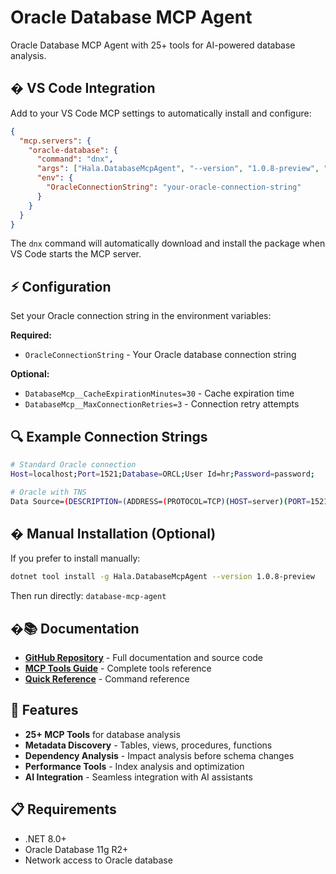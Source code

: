 # Oracle Database MCP Agent

Oracle Database MCP Agent with 25+ tools for AI-powered database analysis.

## � VS Code Integration

Add to your VS Code MCP settings to automatically install and configure:

```json
{
  "mcp.servers": {
    "oracle-database": {
      "command": "dnx",
      "args": ["Hala.DatabaseMcpAgent", "--version", "1.0.8-preview", "--yes"],
      "env": {
        "OracleConnectionString": "your-oracle-connection-string"
      }
    }
  }
}
```

The `dnx` command will automatically download and install the package when VS Code starts the MCP server.

## ⚡ Configuration

Set your Oracle connection string in the environment variables:

**Required:**
- `OracleConnectionString` - Your Oracle database connection string

**Optional:**
- `DatabaseMcp__CacheExpirationMinutes=30` - Cache expiration time
- `DatabaseMcp__MaxConnectionRetries=3` - Connection retry attempts

## 🔍 Example Connection Strings

```bash
# Standard Oracle connection
Host=localhost;Port=1521;Database=ORCL;User Id=hr;Password=password;

# Oracle with TNS
Data Source=(DESCRIPTION=(ADDRESS=(PROTOCOL=TCP)(HOST=server)(PORT=1521))(CONNECT_DATA=(SERVICE_NAME=service)));User Id=user;Password=pass;
```

## � Manual Installation (Optional)

If you prefer to install manually:

```bash
dotnet tool install -g Hala.DatabaseMcpAgent --version 1.0.8-preview
```

Then run directly: `database-mcp-agent`

## �📚 Documentation

- **[GitHub Repository](https://github.com/ram62836/database-mcp-agent)** - Full documentation and source code
- **[MCP Tools Guide](https://github.com/ram62836/database-mcp-agent/blob/main/MCP_TOOLS_GUIDE.md)** - Complete tools reference
- **[Quick Reference](https://github.com/ram62836/database-mcp-agent/blob/main/QUICK_REFERENCE.md)** - Command reference

## 🎯 Features

- **25+ MCP Tools** for database analysis
- **Metadata Discovery** - Tables, views, procedures, functions
- **Dependency Analysis** - Impact analysis before schema changes
- **Performance Tools** - Index analysis and optimization
- **AI Integration** - Seamless integration with AI assistants

## 📋 Requirements

- .NET 8.0+
- Oracle Database 11g R2+
- Network access to Oracle database
